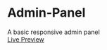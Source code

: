 # Admin-Panel
A basic responsive admin panel<br>
<a href="https://ramessj.github.io/Admin-Panel/" target="_blank">Live Preview</a>
